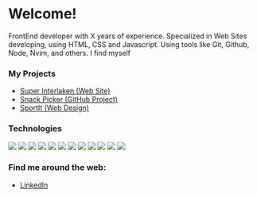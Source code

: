 # Welcome!
FrontEnd developer with X years of experience. Specialized in Web Sites developing, using HTML, CSS and Javascript. Using tools like Git, Github, Node, Nvim, and others. I find myself 

### My Projects
- [Super Interlaken (Web Site)](https://superinterlaken.com/)
- [Snack Picker (GitHub Project)](https://github.com/javier-pignataro/snack-picker)
- [SportIt (Web Design)](https://github.com/javier-pignataro/sportit-project)

### Technologies
![](https://img.shields.io/badge/JavaScript-323330?style=for-the-badge&logo=javascript&logoColor=F7DF1E)
![](https://img.shields.io/badge/HTML5-E34F26?style=for-the-badge&logo=html5&logoColor=white)
![](https://img.shields.io/badge/CSS3-1572B6?style=for-the-badge&logo=css3&logoColor=white)
![](https://img.shields.io/badge/C-00599C?style=for-the-badge&logo=c&logoColor=white)
![](https://img.shields.io/badge/CSS3-1572B6?style=for-the-badge&logo=css3&logoColor=white)
![](https://img.shields.io/badge/GIT-E44C30?style=for-the-badge&logo=git&logoColor=white)
![](https://img.shields.io/badge/MySQL-005C84?style=for-the-badge&logo=mysql&logoColor=white)
![](https://img.shields.io/badge/Jest-C21325?style=for-the-badge&logo=jest&logoColor=white)
![](https://img.shields.io/badge/Junit5-25A162?style=for-the-badge&logo=junit5&logoColor=white)
![](https://img.shields.io/badge/NeoVim-%2357A143.svg?&style=for-the-badge&logo=neovim&logoColor=white)
![](https://img.shields.io/badge/Notion-000000?style=for-the-badge&logo=notion&logoColor=white)
![](https://img.shields.io/badge/Obsidian-483699?style=for-the-badge&logo=Obsidian&logoColor=white)

### Find me around the web:
- [LinkedIn](https://www.linkedin.com/in/javier-gonzalo-pignataro-8689971a0/)

